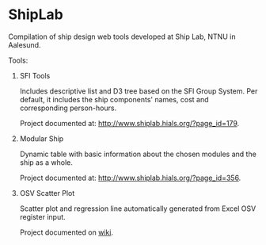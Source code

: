 # ShipLab

Compilation of ship design web tools developed at Ship Lab, NTNU in Aalesund.  

Tools:

1. SFI Tools
	
	Includes descriptive list and D3 tree based on the SFI Group System. Per default, it includes the ship components' names, cost and corresponding person-hours.
	
	Project documented at: http://www.shiplab.hials.org/?page_id=179.

2. Modular Ship
	
	Dynamic table with basic information about the chosen modules and the ship as a whole.
	
	Project documented at: http://www.shiplab.hials.org/?page_id=356.

3. OSV Scatter Plot
	
	Scatter plot and regression line automatically generated from Excel OSV register input.
	
	Project documented on [wiki](https://github.com/icarofonseca/ShipLab/wiki).
